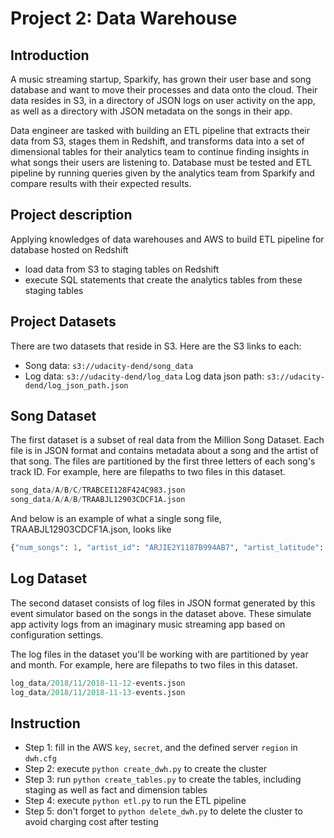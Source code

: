 # Project 2: Data Warehouse
## Introduction
A music streaming startup, Sparkify, has grown their user base and song database and want to move their processes and data onto the cloud. Their data resides in S3, in a directory of JSON logs on user activity on the app, as well as a directory with JSON metadata on the songs in their app.

Data engineer are tasked with building an ETL pipeline that extracts their data from S3, stages them in Redshift, and transforms data into a set of dimensional tables for their analytics team to continue finding insights in what songs their users are listening to. Database must be tested and ETL pipeline by running queries given by the analytics team from Sparkify and compare results with their expected results.

## Project description
Applying knowledges of data warehouses and AWS to build ETL pipeline for database hosted on Redshift
- load data from S3 to staging tables on Redshift 
- execute SQL statements that create the analytics tables from these staging tables

## Project Datasets
There are two datasets that reside in S3. Here are the S3 links to each:
- Song data: `s3://udacity-dend/song_data`
- Log data: `s3://udacity-dend/log_data`
Log data json path: `s3://udacity-dend/log_json_path.json`

## Song Dataset
The first dataset is a subset of real data from the Million Song Dataset. Each file is in JSON format and contains metadata about a song and the artist of that song. The files are partitioned by the first three letters of each song's track ID. For example, here are filepaths to two files in this dataset.
```python
song_data/A/B/C/TRABCEI128F424C983.json
song_data/A/A/B/TRAABJL12903CDCF1A.json
```
And below is an example of what a single song file, TRAABJL12903CDCF1A.json, looks like
```python
{"num_songs": 1, "artist_id": "ARJIE2Y1187B994AB7", "artist_latitude": null, "artist_longitude": null, "artist_location": "", "artist_name": "Line Renaud", "song_id": "SOUPIRU12A6D4FA1E1", "title": "Der Kleine Dompfaff", "duration": 152.92036, "year": 0}
```

## Log Dataset 
The second dataset consists of log files in JSON format generated by this event simulator based on the songs in the dataset above. These simulate app activity logs from an imaginary music streaming app based on configuration settings.

The log files in the dataset you'll be working with are partitioned by year and month. For example, here are filepaths to two files in this dataset.

```python
log_data/2018/11/2018-11-12-events.json
log_data/2018/11/2018-11-13-events.json
```

## Instruction
- Step 1: fill in the AWS `key`, `secret`, and the defined server `region` in `dwh.cfg`
- Step 2: execute `python create_dwh.py` to create the cluster 
- Step 3: run `python create_tables.py` to create the tables, including staging as well as fact and dimension tables
- Step 4: execute `python etl.py` to run the ETL pipeline
- Step 5: don't forget to `python delete_dwh.py` to delete the cluster to avoid charging cost after testing